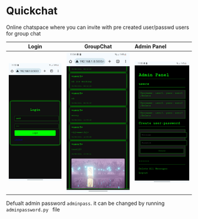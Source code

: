 # Quickchat
Online  chatspace where you can invite with pre created user/passwd users for group chat


Login            |  GroupChat                        | Admin Panel
:-------------------------:|:-------------------------:|:-------------------------
![](img/1.png)  |  ![](img/3.png)          |  ![](img/2.png)



Defualt admin password `adminpass`. it can be changed by running `adminpassword.py ` file

